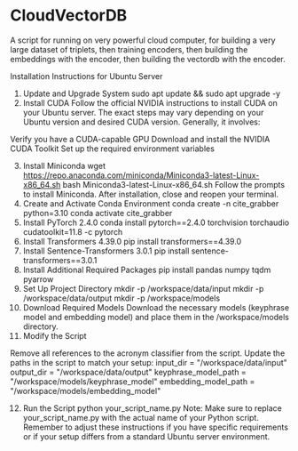 # CloudVectorDB
A script for running on very powerful cloud computer, for building a very large dataset of triplets, then training encoders, then building the embeddings with the encoder, then building the vectordb with the encoder. 

Installation Instructions for Ubuntu Server
1. Update and Upgrade System
sudo apt update && sudo apt upgrade -y
2. Install CUDA
Follow the official NVIDIA instructions to install CUDA on your Ubuntu server. The exact steps may vary depending on your Ubuntu version and desired CUDA version. Generally, it involves:

Verify you have a CUDA-capable GPU
Download and install the NVIDIA CUDA Toolkit
Set up the required environment variables

3. Install Miniconda
wget https://repo.anaconda.com/miniconda/Miniconda3-latest-Linux-x86_64.sh
bash Miniconda3-latest-Linux-x86_64.sh
Follow the prompts to install Miniconda. After installation, close and reopen your terminal.
4. Create and Activate Conda Environment
conda create -n cite_grabber python=3.10
conda activate cite_grabber
5. Install PyTorch 2.4.0
conda install pytorch==2.4.0 torchvision torchaudio cudatoolkit=11.8 -c pytorch
6. Install Transformers 4.39.0
pip install transformers==4.39.0
7. Install Sentence-Transformers 3.0.1
pip install sentence-transformers==3.0.1
8. Install Additional Required Packages
pip install pandas numpy tqdm pyarrow
9. Set Up Project Directory
mkdir -p /workspace/data/input
mkdir -p /workspace/data/output
mkdir -p /workspace/models
10. Download Required Models
Download the necessary models (keyphrase model and embedding model) and place them in the /workspace/models directory.
11. Modify the Script

Remove all references to the acronym classifier from the script.
Update the paths in the script to match your setup:
input_dir = "/workspace/data/input"
output_dir = "/workspace/data/output"
keyphrase_model_path = "/workspace/models/keyphrase_model"
embedding_model_path = "/workspace/models/embedding_model"


12. Run the Script
python your_script_name.py
Note: Make sure to replace your_script_name.py with the actual name of your Python script.
Remember to adjust these instructions if you have specific requirements or if your setup differs from a standard Ubuntu server environment.